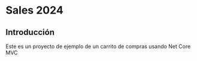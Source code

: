 # Sales 2024
## Introducción
Este es un proyecto de ejemplo de un carrito de compras usando Net Core MVC
